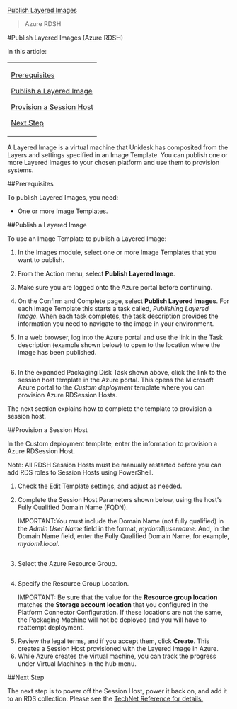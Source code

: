 [Publish Layered Images](layered_images_publish_co4)
 > Azure RDSH
#Publish Layered Images (Azure RDSH)
In this article:
<table>            <col></col>            <tbody>                <tr>                    <td>                        <p><a href="#Pre"> Prerequisites</a>                        </p>                        <p><a href="#Pub"> Publish a Layered Image</a>                        </p>                        <p><a href="#Pro"> Provision a Session Host</a>                        </p>                        <p><a href="#Next"> Next Step</a>                        </p>                    </td>                </tr>            </tbody>        </table>
A Layered Image is a virtual machine that Unidesk has composited from the Layers and settings specified in an Image Template. You can publish one or more Layered Images to your chosen platform and use them to provision systems. 
##Prerequisites<a name="Pre"></a>
To publish Layered Images, you need: 
<ul>            <li>One or more Image Templates. </li>        </ul>
##Publish a Layered Image<a name="Pub"></a>
To use an Image Template to publish a Layered Image:
<ol>            <li>                <p>In the Images module, select one or more Image Templates that you want to publish.</p>            </li>            <li>                <p>From the Action menu, select <b>Publish Layered Image</b>.</p>            </li>            <li>                <p>Make sure you are logged onto the Azure portal before continuing.</p>            </li>            <li>                <p>On the Confirm and Complete page, select <b>Publish Layered Images</b>.  For each Image Template this starts a task called, <i>Publishing Layered Image</i>. When each task completes, the task description provides the information you need to navigate to the image in your environment.</p>            </li>            <li>                <p>In a web browser, log into the Azure portal and use the link in the Task description (example shown below) to open to the location where the image has been published. </p>                <p><a href="Resources/Images/layered_image_publish_link.png"><img></img></a>                </p>            </li>            <li>                <p>In the expanded Packaging Disk Task shown above, click the link to the session host template in the Azure portal. This opens the Microsoft Azure portal to the <i>Custom deployment</i> template where you can provision Azure RDSession Hosts.</p>            </li>        </ol>
The next section explains how to complete the template to provision a session host.
##Provision a Session Host<a name="Pro"></a>
In the Custom deployment template, enter the information to provision a Azure RDSession Host.
Note: All RDSH Session Hosts must be manually restarted before you can add RDS roles to Session Hosts using PowerShell.
<ol>            <li>Check the Edit Template settings, and adjust as needed.</li>            <li>                <p>Complete the Session Host Parameters shown below, using the host's Fully Qualified Domain Name (FQDN). </p>                <p><a href="Resources/Images/layered_image_publish_link.png"></a>IMPORTANT:You must include the Domain Name (not fully qualified) in the <i>Admin User Name</i> field in the format, <i>mydom1\username</i>. And, in the Domain Name field, enter the Fully Qualified Domain Name, for example, <i>mydom1.local</i>. </p>                <p><a href="Resources/Images/layered_image_template1.png"><img></img></a>                </p>            </li>            <li>                <p>Select the Azure Resource Group.</p>                <p><a href="Resources/Images/layered_image_template2.png"><img></img></a>                </p>            </li>            <li>                <p>Specify the Resource Group Location.</p>                <p>IMPORTANT: Be sure that the value for the <b>Resource group location</b> matches the <b>Storage account location</b> that you configured in the Platform Connector Configuration. If these locations are not the same, the Packaging Machine will not be deployed and you will have to reattempt deployment.</p>            </li>            <li>Review the legal terms, and if you accept them, click <b>Create</b>. This creates a Session Host provisioned with the Layered Image in Azure. </li>            <li>While Azure creates the virtual machine, you can track the progress under Virtual Machines in the hub menu.</li>        </ol>
##Next Step<a name="Next"></a>
The next step is to power off the Session Host, power it back on, and add it to an RDS collection. Please see the [TechNet Reference](https://technet.microsoft.com/en-us/library/jj215452.aspx)[  for details.](https://technet.microsoft.com/en-us/library/jj215452.aspx)




